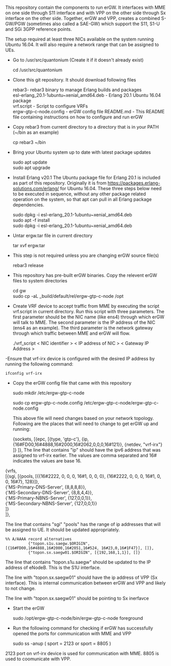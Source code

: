 This repository contain the components to run erGW.  It interfaces with MME on one side through S11 interface and with VPP on the other side through Sx interface on the other side.  Together, erGW and VPP, creates a combined S-GW/PGW (sometimes also called a SAE-GW) which support the S11, S1-U and SGi 3GPP reference points.

The setup required at least three NICs available on the system running Ubuntu 16.04.  It will also require
a network range that can be assigned to UEs.

- Go to /usr/src/quantonium (Create it if it doesn't already exist)

	cd /usr/src/quantonium


- Clone this git repository.  It should download following files

	rebar3- rebar3 binary to manage Erlang builds and packages  
	esl-erlang_20.1-1ubuntu~xenial_amd64.deb - Erlang 20.1 Ubuntu 16.04 package  
	vrf.script - Script to configure VRFs   
	ergw-gtp-c-node.config - erGW config file
	README.md - This README file containing instructions on how to configure and run erGW  


- Copy rebar3 from current directory to a directory that is in your PATH (~/bin as an example)

	cp rebar3 ~/bin

- Bring your Ubuntu system up to date with latest package updates

	sudo apt update  
	sudo apt upgrade  


- Install Erlang v20.1 The Ubuntu  package file for Erlang 20.1 is included as part of this 
repository.  Originally it is from https://packages.erlang-solutions.com/erlang/ for 
Ubuntu 16.04.  These three steps below need to be executed in sequence, without any 
other package related operation on the system, so that apt can pull in all 
Erlang package dependencies.

	sudo dpkg -i esl-erlang_20.1-1ubuntu~xenial_amd64.deb  
	sudo apt -f install  
	sudo dpkg -i esl-erlang_20.1-1ubuntu~xenial_amd64.deb 

- Untar ergw.tar file in current directory

	tar xvf ergw.tar

- This step is not required unless you are changing erGW source file(s)

	rebar3 release

- This repository has pre-built erGW binaries.  Copy the relevent erGW files to system directories

	cd gw  
	sudo cp -aL _build/default/rel/ergw-gtp-c-node /opt


- Create VRF device to accept traffic from MME by executing the script vrf.script in 
current directory.  Run this script with three parameters.  The first parameter 
should be the NIC name (like ens4) through which erGW will talk to MME.  The 
second parameter is the IP address of the NIC (ens4 as an example). The third 
parameter is the network gateway through which traffic between MME and erGW will flow.

	./vrf_script < NIC identifier > < IP address of NIC > < Gateway IP Address >


-Ensure that vrf-irx device is configured with the desired IP address by 
running the following command:
	
	ifconfig vrf-irx


- Copy the erGW config file that came with this repository

	sudo mkdir /etc/ergw-gtp-c-node

	sudo cp ergw-gtp-c-node.config /etc/ergw-gtp-c-node/ergw-gtp-c-node.config

  This above file will need changes based on your network topology.  Following are the places that 
will need to change to get erGW up and running:

	{sockets,
          [{epc, [{type, 'gtp-c'},
                  {ip, {16#FD00,16#4888,16#2000,16#2062,0,0,0,16#121}},
                  {netdev, "vrf-irx"}
                 ]}
          ]},
 The line that contains "ip" should have the ipv6 address that was assigned 
to vrf-irx earlier.  The values are comma separated and 16# indicates the values are base 16.


{vrfs,  
          [{sgi, [{pools,  [{{16#2222, 0, 0, 0, 16#1, 0, 0, 0}, {16#2222, 0, 0, 0, 16#1, 0, 0, 16#7}, 128}]},  
                  {'MS-Primary-DNS-Server', {8,8,8,8}},  
                  {'MS-Secondary-DNS-Server', {8,8,4,4}},  
                  {'MS-Primary-NBNS-Server', {127,0,0,1}},  
                  {'MS-Secondary-NBNS-Server', {127,0,0,1}}  
                 ]}   
          ]},  

The line that contains "sgi" "pools" has the range of ip addresses that will be assigned to UE.  It should be updated appropriately.


 	%% A/AAAA record alternatives  
              {"topon.s1u.saegw.$ORIGIN", [{16#FD00,16#4888,16#2000,16#2051,16#524, 16#23,0,16#1F47}], []},  
              {"topon.sx.saegw01.$ORIGIN", [{192,168,1,1}], []}  
The line that contains "topon.s1u.saegw" should be updated to the IP address 
of eNodeB.  This is the S1U interface.

The line with "topon.sx.saegw01" should have the ip address of VPP (Sx interface).  This is
internal communication between erGW and VPP and likely to not change.


The line with "topon.sx.saegw01" should be pointing to Sx inerfavce


- Start the erGW

	sudo /opt/ergw-gtp-c-node/bin/ergw-gtp-c-node foreground


- Run the following command for checking if erGW has successfully opened the ports 
for communication with MME and VPP

	sudo ss -anup \( sport = 2123 or sport = 8805 \)

2123 port on vrf-irx device is used for communication with MME.  8805 is used to coomunicate with VPP.

